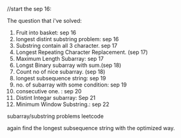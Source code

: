 //start the sep 16:

The question that i've solved:
1. Fruit into basket: sep 16
2. longest distint substring problem: sep 16
3. Substring contain all 3 character. sep 17
4. Longest Repeating Character Replacement. (sep 17)
5. Maximum Length Subarray: sep 17
6. Longst Binary subarray with sum.(sep 18)
7. Count no of nice subarray. (sep 18)
8. longest subsequence string: sep 19
9. no. of subarray with some condition: sep 19
10. consecutive one. : sep 20
11. Distint Integar subarray: Sep 21
12. Minimum Window Substring.: sep 22






subarray/substring problems leetcode

again find the longest subsequence string with the optimized way.


